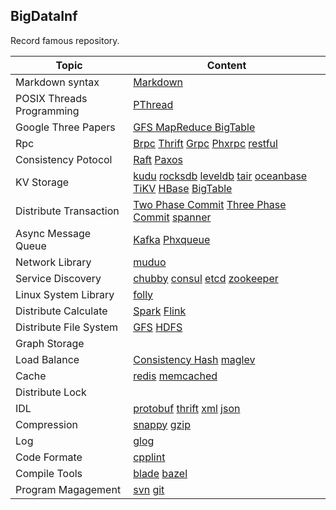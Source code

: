 ## BigDataInf
Record famous repository.

|Topic   | Content|
| ------ | ------ |
| Markdown syntax | [Markdown](https://www.markdownguide.org/basic-syntax/)|
|POSIX Threads Programming | [PThread](https://computing.llnl.gov/tutorials/pthreads/)|
|Google Three Papers | [GFS MapReduce BigTable](./GoogleThreePapers/ThreePapers.md)|
|Rpc |[Brpc]() [Thrift]() [Grpc]() [Phxrpc]() [restful]()|
|Consistency Potocol | [Raft](./ConsistencyProtocol/Raft.md) [Paxos](./ConsistencyProtocol/Paxos.md)
|KV Storage |[kudu](./KVStorage/Kudu.md) [rocksdb]() [leveldb]() [tair]() [oceanbase]() [TiKV]() [HBase]() [BigTable]()|
|Distribute Transaction|[Two Phase Commit]() [Three Phase Commit]() [spanner]()|
|Async Message Queue| [Kafka]() [Phxqueue]()|
|Network Library|[muduo]()|
|Service Discovery|[chubby]() [consul]() [etcd]() [zookeeper]()|
|Linux System Library|[folly]()|
|Distribute Calculate|[Spark]() [Flink]()|
|Distribute File System|[GFS]() [HDFS]()|
|Graph Storage||
|Load Balance|[Consistency Hash]() [maglev]()|
|Cache|[redis]() [memcached]()|
|Distribute Lock||
|IDL|[protobuf]() [thrift]() [xml]() [json]()|
|Compression|[snappy]() [gzip]()|
|Log|[glog]()|
|Code Formate|[cpplint]()|
|Compile Tools|[blade]() [bazel]()|
|Program Magagement|[svn]() [git]()|
